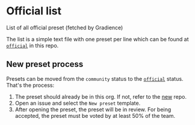 # Official list
List of all official preset (fetched by Gradience)

The list is a simple text file with one preset per line which can be found at [`official`](/official) in this repo.

## New preset process

Presets can be moved from the `community` status to the [`official`](/official) status. That's the process:

1. The preset should already be in this org. If not, refer to the [new](https://github.com/gradience-presets/new) repo.
2. Open an issue and select the `New preset` template.
3. After opening the preset, the preset will be in review. For being accepted, the preset must be voted by at least 50% of the team.
